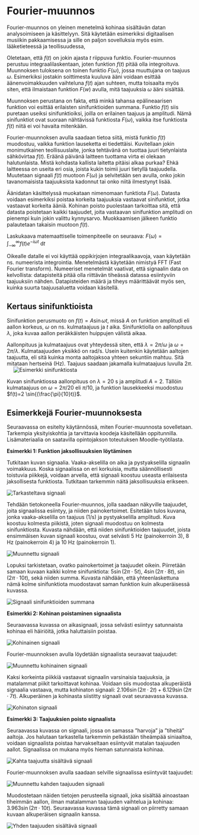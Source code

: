 # Fourier-muunnos

Fourier-muunnos on yleinen menetelmä kohinaa sisältävän datan analysoimiseen ja käsittelyyn. Sitä käytetään esimerkiksi digitaalisen musiikin pakkaamisessa ja sille on paljon sovelluksia myös esim. lääketieteessä ja teollisuudessa,

Oletetaan, että $f(t)$ on jokin ajasta $t$ riippuva funktio. Fourier-muunnos perustuu integraalilaskentaan, joten funktion $f(t)$ pitää olla integroituva. Muunnoksen tuloksena on toinen funktio $F(\omega)$, jossa muuttujana on taajuus $\omega$. Esimerkiksi jostakin soittimesta kuuluva ääni voidaan esittää äänenvoimakkuuden vaihteluna $f(t)$ ajan suhteen, mutta toisaalta myös siten, että ilmaistaan funktion $F(w)$ avulla, mitä taajuuksia $\omega$ ääni sisältää.

Muunnoksen perustana on fakta, että minkä tahansa epälineaarisen funktion voi esittää erilaisten sinifunktioiden summana. Funktio $f(t)$ siis puretaan useiksi sinifunktioiksi, joilla on erilainen taajuus ja amplitudi. Nämä sinifunktiot ovat suoraan nähtävissä funktiosta $F(\omega)$, vaikka itse funktiosta $f(t)$ niitä ei voi havaita mitenkään.

Fourier-muunnoksen avulla saadaan tietoa siitä, mistä funktio $f(t)$ muodostuu, vaikka funktion lauseketta ei tiedettäisi. Kuvitellaan jokin monimutkainen teollisuuslaite, jonka tehtävänä on tuottaa juuri tietynlaista sähkövirtaa $f(t)$. Eräänä päivänä laitteen tuottama virta ei olekaan halutunlaista. Mistä kohdasta kallista laitetta pitäisi alkaa purkaa? Ehkä laitteessa on useita eri osia, joista kukin toimii juuri tietyllä taajuudella. Muutetaan signaali $f(t)$ muotoon $F(\omega)$ ja selvitetään sen avulla, onko jokin tavanomaisista taajuuksista kadonnut tai onko niitä ilmestynyt lisää.

Äänidatan käsittelyssä muokataan nimenomaan funktiota $F(\omega)$. Datasta voidaan esimerkiksi poistaa korkeita taajuuksia vastaavat sinifunktiot, jotka vastaavat korkeita ääniä. Kohinan poisto puolestaan tarkoittaa sitä, että datasta poistetaan kaikki taajuudet, joita vastaavan sinifunktion amplitudi on pienempi kuin jokin valittu kynnysarvo. Muokkaamisen jälkeen funktio palautetaan takaisin muotoon $f(t)$.

Laskukaava matemaattiselle toimenpiteelle on seuraava: $F(\omega)=\int_{-\infty}^{\infty} f(t) e^{-i \omega t}~\text{d}t$
 
Oikealle datalle ei voi käyttää oppikirjojen integraalikaavoja, vaan käytetään ns. numeerista integrointia. Menetelmästä käytetään nimistyä FFT (Fast Fourier transform). Numeeriset menetelmät vaativat, että signaalin data on kelvollista: datapisteitä pitää olla riittävän tiheässä datassa esiintyviin taajuuksiin nähden. Datapisteiden määrä ja tiheys määrittäävät myös sen, kuinka suurta taajuusaluetta voidaan käsitellä.


## Kertaus sinifunktioista

Sinifunktion perusmuoto on $f(t)= A \sin{\omega t}$, missä $A$ on funktion amplitudi eli aallon korkeus, $\omega$ on ns. kulmataajuus ja $t$ aika. Sinifunktiolla on aallonpituus $\lambda$, joka kuvaa aallon peräkkäisten huippujen välistä aikaa.

Aallonpituus ja kulmataajuus ovat yhteydessä siten, että $\lambda=2\pi/\omega$ ja $\omega=2\pi/\lambda$. Kulmataajuuden yksikkö on rad/s. Usein kuitenkin käytetään aaltojen taajuutta, eli sitä kuinka monta aaltojaksoa yhteen sekuntiin mahtuu. Sitä mitataan hertseinä (Hz). Taajuus saadaan jakamalla kulmataajuus luvulla $2\pi$.
 
![Esimerkki sinifunktiosta](sini_esim.png "Esimerkki sinifunktiosta")

Kuvan sinifunktiossa aallonpituus on $\lambda=20$ s ja amplitudi $A=2$. Tällöin kulmataajuus on $\omega=2\pi/20$ eli $\pi/10$, ja funktion lausekkeeksi muodostuu $f(t)=2 \sin{(\frac{\pi}{10}t)}$.
 

## Esimerkkejä Fourier-muunnoksesta

Seuraavassa on esitelty käytännössä, miten Fourier-muunnosta sovelletaan. Tarkempia yksityiskohtia ja tarvittavia koodeja käsitellään oppitunnilla. Lisämateriaalia on saatavilla opintojakson toteutuksen Moodle-työtilasta.

**Esimerkki 1: Funktion jaksollisuuksien löytäminen**

Tutkitaan kuvan signaalia. Vaaka-akselilla on aika ja pystyakselilla signaalin voimakkuus. Koska signaalissa on eri korkuisia, mutta säännöllisesti toistuvia piikkejä, voidaan arvella, että signaali koostuu useasta erilaisesta jaksollisesta funktiosta. Tutkitaan tarkemmin näitä jaksollisuuksia erikseen.

![Tarkasteltava signaali](fourier_esim1a.png "Tarkasteltava signaali")

Tehdään tietokoneella Fourier-muunnos, jolla saadaan näkyville taajuudet, joita signaalissa esiintyy, ja niiden painokertoimet. Esitetään tulos kuvana, jonka vaaka-akselilla on taajuus (1/s) ja pystyakselilla amplitudi. Kuva koostuu kolmesta piikistä, joten signaali muodostuu on kolmesta sinifunktiosta. Kuvasta nähdään, että niiden sinifunktioiden taajuudet, joista ensimmäisen kuvan signaali koostuu, ovat selvästi 5 Hz (painokerroin 3), 8 Hz (painokerroin 4) ja 10 Hz (painokerroin 1).

![Muunnettu signaali](fourier_esim1b.png "Muunnettu signaali")

Lopuksi tarkistetaan, ovatko painokertoimet ja taajuudet oikein. Piirretään samaan kuvaan kaikki kolme sinifunktiota: $5 \sin⁡{(2\pi \cdot 5t)}$, $4 \sin⁡{(2\pi \cdot 8t)}$, $\sin⁡{(2\pi \cdot 10t)}$, sekä niiden summa. Kuvasta nähdään, että yhteenlaskettuna nämä kolme sinifunktiota muodostavat saman funktion kuin alkuperäisessä kuvassa.

![Signaali sinifunktioiden summana](fourier_esim1c.png "Signaali sinifunktioiden summana")
 
**Esimerkki 2: Kohinan poistaminen signaalista**

Seuraavassa kuvassa on aikasignaali, jossa selvästi esiintyy satunnaista kohinaa eli häiriöitä, jotka haluttaisiin poistaa.

![Kohinainen signaali](fourier_esim2a.png "Kohinainen signaali")
 
Fourier-muunnoksen avulla löydetään signaalista seuraavat taajuudet:

![Muunnettu kohinainen signaali](fourier_esim2b.png "Muunnettu kohinainen signaali")
 
Kaksi korkeinta piikkiä vastaavat signaalin varsinaisia taajuuksia, ja matalammat piikit tarkoittavat kohinaa. Voidaan siis muodostaa alkuperäistä signaalia vastaava, mutta kohinaton signaali: $2.106 \sin⁡{(2\pi \cdot 2t)}+6.129 \sin⁡{(2\pi \cdot 7t)}$. Alkuperäinen ja kohinasta siistitty signaali ovat seuraavassa kuvassa.

![Kohinaton signaali](fourier_esim2c.png "Kohinaton signaali")

**Esimerkki 3: Taajuuksien poisto signaalista**

Seuraavassa kuvassa on signaali, jossa on samassa ”harvoja” ja ”tiheitä” aaltoja. Jos halutaan tarkastella tarkemmin pelkästään tiheämpää siniaaltoa, voidaan signaalista poistaa harvakseltaan esiintyvät matalan taajuuden aallot. Signaalissa on mukana myös hieman satunnaista kohinaa.

![Kahta taajuutta sisältävä signaali](fourier_esim3a.png "Kahta taajuutta sisältävä signaali")

Fourier-muunnoksen avulla saadaan selville signaalissa esiintyvät taajuudet:

![Muunnettu kahden taajuuden signaali](fourier_esim3b.png "Muunnettu kahden taajuuden signaali")
 
Muodostetaan näiden tietojen perusteella signaali, joka sisältää ainoastaan tiheimmän aallon, ilman matalamman taajuuden vaihtelua ja kohinaa: $3.963 \sin⁡{(2\pi \cdot 10t)}$. Seuraavassa kuvassa tämä signaali on piirretty samaan kuvaan alkuperäisen signaalin kanssa.

![Yhden taajuuden sisältävä signaali](fourier_esim3c.png "Kahta taajuutta sisältävä signaali")